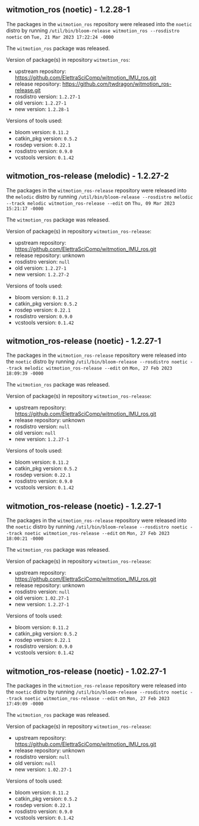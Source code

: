## witmotion_ros (noetic) - 1.2.28-1

The packages in the `witmotion_ros` repository were released into the `noetic` distro by running `/util/bin/bloom-release witmotion_ros --rosdistro noetic` on `Tue, 21 Mar 2023 17:22:24 -0000`

The `witmotion_ros` package was released.

Version of package(s) in repository `witmotion_ros`:

- upstream repository: https://github.com/ElettraSciComp/witmotion_IMU_ros.git
- release repository: https://github.com/twdragon/witmotion_ros-release.git
- rosdistro version: `1.2.27-1`
- old version: `1.2.27-1`
- new version: `1.2.28-1`

Versions of tools used:

- bloom version: `0.11.2`
- catkin_pkg version: `0.5.2`
- rosdep version: `0.22.1`
- rosdistro version: `0.9.0`
- vcstools version: `0.1.42`


## witmotion_ros-release (melodic) - 1.2.27-2

The packages in the `witmotion_ros-release` repository were released into the `melodic` distro by running `/util/bin/bloom-release --rosdistro melodic --track melodic witmotion_ros-release --edit` on `Thu, 09 Mar 2023 15:21:17 -0000`

The `witmotion_ros` package was released.

Version of package(s) in repository `witmotion_ros-release`:

- upstream repository: https://github.com/ElettraSciComp/witmotion_IMU_ros.git
- release repository: unknown
- rosdistro version: `null`
- old version: `1.2.27-1`
- new version: `1.2.27-2`

Versions of tools used:

- bloom version: `0.11.2`
- catkin_pkg version: `0.5.2`
- rosdep version: `0.22.1`
- rosdistro version: `0.9.0`
- vcstools version: `0.1.42`


## witmotion_ros-release (noetic) - 1.2.27-1

The packages in the `witmotion_ros-release` repository were released into the `noetic` distro by running `/util/bin/bloom-release --rosdistro noetic --track melodic witmotion_ros-release --edit` on `Mon, 27 Feb 2023 18:09:39 -0000`

The `witmotion_ros` package was released.

Version of package(s) in repository `witmotion_ros-release`:

- upstream repository: https://github.com/ElettraSciComp/witmotion_IMU_ros.git
- release repository: unknown
- rosdistro version: `null`
- old version: `null`
- new version: `1.2.27-1`

Versions of tools used:

- bloom version: `0.11.2`
- catkin_pkg version: `0.5.2`
- rosdep version: `0.22.1`
- rosdistro version: `0.9.0`
- vcstools version: `0.1.42`


## witmotion_ros-release (noetic) - 1.2.27-1

The packages in the `witmotion_ros-release` repository were released into the `noetic` distro by running `/util/bin/bloom-release --rosdistro noetic --track noetic witmotion_ros-release --edit` on `Mon, 27 Feb 2023 18:00:21 -0000`

The `witmotion_ros` package was released.

Version of package(s) in repository `witmotion_ros-release`:

- upstream repository: https://github.com/ElettraSciComp/witmotion_IMU_ros.git
- release repository: unknown
- rosdistro version: `null`
- old version: `1.02.27-1`
- new version: `1.2.27-1`

Versions of tools used:

- bloom version: `0.11.2`
- catkin_pkg version: `0.5.2`
- rosdep version: `0.22.1`
- rosdistro version: `0.9.0`
- vcstools version: `0.1.42`


## witmotion_ros-release (noetic) - 1.02.27-1

The packages in the `witmotion_ros-release` repository were released into the `noetic` distro by running `/util/bin/bloom-release --rosdistro noetic --track noetic witmotion_ros-release --edit` on `Mon, 27 Feb 2023 17:49:09 -0000`

The `witmotion_ros` package was released.

Version of package(s) in repository `witmotion_ros-release`:

- upstream repository: https://github.com/ElettraSciComp/witmotion_IMU_ros.git
- release repository: unknown
- rosdistro version: `null`
- old version: `null`
- new version: `1.02.27-1`

Versions of tools used:

- bloom version: `0.11.2`
- catkin_pkg version: `0.5.2`
- rosdep version: `0.22.1`
- rosdistro version: `0.9.0`
- vcstools version: `0.1.42`


